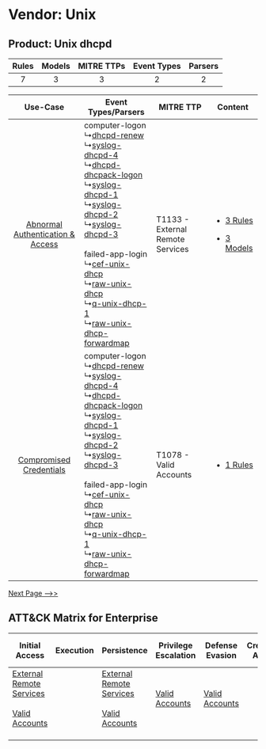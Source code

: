 Vendor: Unix
============
Product: Unix dhcpd
-------------------
| Rules | Models | MITRE TTPs | Event Types | Parsers |
|:-----:|:------:|:----------:|:-----------:|:-------:|
|   7   |   3    |     3      |      2      |    2    |

|    Use-Case    | Event Types/Parsers    | MITRE TTP    | Content    |
|:----:| ---- | ---- | ---- |
| [Abnormal Authentication & Access](../../../UseCases/uc_abnormal_authentication_&_access.md) |  computer-logon<br> ↳[dhcpd-renew](Ps/pC_dhcpdrenew.md)<br> ↳[syslog-dhcpd-4](Ps/pC_syslogdhcpd4.md)<br> ↳[dhcpd-dhcpack-logon](Ps/pC_dhcpddhcpacklogon.md)<br> ↳[syslog-dhcpd-1](Ps/pC_syslogdhcpd1.md)<br> ↳[syslog-dhcpd-2](Ps/pC_syslogdhcpd2.md)<br> ↳[syslog-dhcpd-3](Ps/pC_syslogdhcpd3.md)<br><br> failed-app-login<br> ↳[cef-unix-dhcp](Ps/pC_cefunixdhcp.md)<br> ↳[raw-unix-dhcp](Ps/pC_rawunixdhcp.md)<br> ↳[q-unix-dhcp-1](Ps/pC_qunixdhcp1.md)<br> ↳[raw-unix-dhcp-forwardmap](Ps/pC_rawunixdhcpforwardmap.md)<br> | T1133 - External Remote Services<br> | [<ul><li>3 Rules</li></ul><ul><li>3 Models</li></ul>](RM/r_m_unix_unix_dhcpd_Abnormal_Authentication_&_Access.md) |
|          [Compromised Credentials](../../../UseCases/uc_compromised_credentials.md)          |  computer-logon<br> ↳[dhcpd-renew](Ps/pC_dhcpdrenew.md)<br> ↳[syslog-dhcpd-4](Ps/pC_syslogdhcpd4.md)<br> ↳[dhcpd-dhcpack-logon](Ps/pC_dhcpddhcpacklogon.md)<br> ↳[syslog-dhcpd-1](Ps/pC_syslogdhcpd1.md)<br> ↳[syslog-dhcpd-2](Ps/pC_syslogdhcpd2.md)<br> ↳[syslog-dhcpd-3](Ps/pC_syslogdhcpd3.md)<br><br> failed-app-login<br> ↳[cef-unix-dhcp](Ps/pC_cefunixdhcp.md)<br> ↳[raw-unix-dhcp](Ps/pC_rawunixdhcp.md)<br> ↳[q-unix-dhcp-1](Ps/pC_qunixdhcp1.md)<br> ↳[raw-unix-dhcp-forwardmap](Ps/pC_rawunixdhcpforwardmap.md)<br> | T1078 - Valid Accounts<br>    | [<ul><li>1 Rules</li></ul>](RM/r_m_unix_unix_dhcpd_Compromised_Credentials.md)    |
[Next Page -->>](2_ds_unix_unix_dhcpd.md)

ATT&CK Matrix for Enterprise
----------------------------
| Initial Access                                                                                                                                   | Execution | Persistence                                                                                                                                      | Privilege Escalation                                                | Defense Evasion                                                     | Credential Access | Discovery | Lateral Movement | Collection | Command and Control                                                                                                                       | Exfiltration | Impact |
| ------------------------------------------------------------------------------------------------------------------------------------------------ | --------- | ------------------------------------------------------------------------------------------------------------------------------------------------ | ------------------------------------------------------------------- | ------------------------------------------------------------------- | ----------------- | --------- | ---------------- | ---------- | ----------------------------------------------------------------------------------------------------------------------------------------- | ------------ | ------ |
| [External Remote Services](https://attack.mitre.org/techniques/T1133)<br><br>[Valid Accounts](https://attack.mitre.org/techniques/T1078)<br><br> |           | [External Remote Services](https://attack.mitre.org/techniques/T1133)<br><br>[Valid Accounts](https://attack.mitre.org/techniques/T1078)<br><br> | [Valid Accounts](https://attack.mitre.org/techniques/T1078)<br><br> | [Valid Accounts](https://attack.mitre.org/techniques/T1078)<br><br> |                   |           |                  |            | [Proxy: Multi-hop Proxy](https://attack.mitre.org/techniques/T1090/003)<br><br>[Proxy](https://attack.mitre.org/techniques/T1090)<br><br> |              |        |